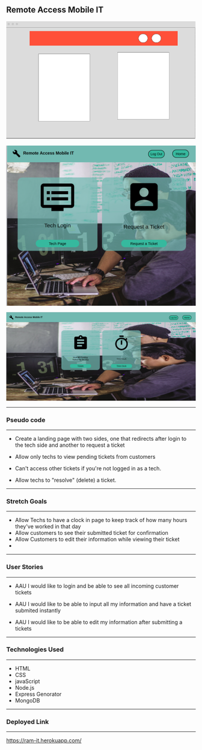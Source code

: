 ## Remote Access Mobile IT
![WireFrame](public/images/wireframe3.png)

![RAM](public/images/screenshot5.png)

![RAM](public/images/screenshot20.png)


---
### Pseudo code
---
* Create a landing page with two sides, one that redirects after login to the tech side and another to request a ticket

* Allow only techs to view pending tickets from customers

* Can't access other tickets
 if you're not logged in as a tech.

* Allow techs to "resolve" (delete) a ticket.
---
### Stretch Goals
---
* Allow Techs to have a clock in page to keep track of how many hours they've worked in that day
* Allow customers to see their submitted ticket for confirmation
* Allow Customers to edit their information while viewing their ticket
* 
---
### User Stories
---
* AAU I would like to login and be able to see all incoming customer tickets

* AAU I would like to be able to input all my information and have a ticket submited instantly

* AAU I would like to be able to edit my information after submitting a tickets
---
### Technologies Used
---
* HTML
* CSS 
* javaScript
* Node.js
* Express Genorator
* MongoDB
---
### Deployed Link
---
https://ram-it.herokuapp.com/

